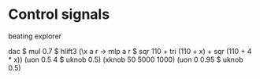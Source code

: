 Control signals
==============================


beating explorer

dac $ mul 0.7 $ hlift3 (\x a r -> mlp a r $ sqr 110 + tri (110 + x) + sqr (110 + 4 * x)) (uon 0.5 4 $ uknob 0.5) (xknob 50 5000 1000) (uon 0 0.95 $ uknob 0.5)